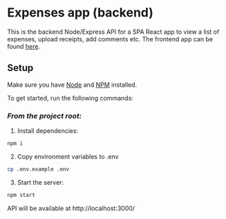 # Expenses app (backend)

This is the backend Node/Express API for a SPA React app to view a list of expenses, upload receipts, add comments etc. The frontend app can be found [here](https://github.com/mrseanbaines/expenses-app-frontend).

## Setup

Make sure you have [Node](https://nodejs.org/en/) and [NPM](https://www.npmjs.com/) installed.

To get started, run the following commands:

### _From the project root:_

1. Install dependencies:

```sh
npm i
```

2. Copy environment variables to .env

```sh
cp .env.example .env
```

3. Start the server:

```sh
npm start
```

API will be available at http://localhost:3000/
